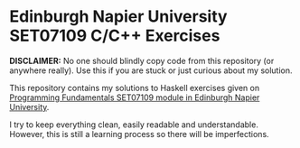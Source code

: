 # Edinburgh Napier University SET07109 C/C++ Exercises

**DISCLAIMER:** No one should blindly copy code from this repository (or anywhere really). Use this if you are stuck or just curious about my solution.

This repository contains my solutions to Haskell exercises given on [Programming Fundamentals SET07109 module in Edinburgh Napier University](http://www.modules.napier.ac.uk/Module.aspx?ID=SET07109).

I try to keep everything clean, easily readable and understandable. However, this is still a learning process so there will be imperfections.
